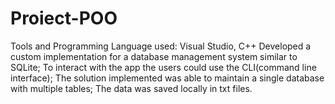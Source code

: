 # Proiect-POO
Tools and Programming Language used: Visual Studio, C++
Developed a custom implementation for a database management system similar to SQLite; 
To interact with the app the users could use the CLI(command line interface); 
The solution implemented was able to maintain a single database with multiple tables; 
The data was saved locally in txt files.
